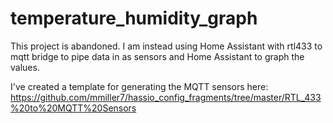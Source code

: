 # temperature_humidity_graph

This project is abandoned.  I am instead using Home Assistant with rtl433 to mqtt bridge to pipe data in as sensors and Home Assistant to graph the values.

I've created a template for generating the MQTT sensors here: https://github.com/mmiller7/hassio_config_fragments/tree/master/RTL_433%20to%20MQTT%20Sensors
